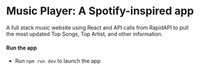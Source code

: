 # Music Player: A Spotify-inspired app
A full stack music website using React and API calls from RapidAPI to pull the most updated Top Songs, Top Artist, and other information.

#### Run the app 
- Run `npm run dev` to launch the app
